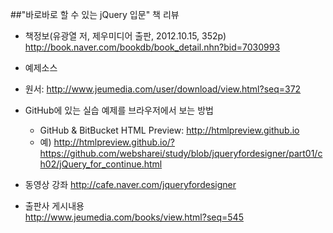 ##"바로바로 할 수 있는 jQuery 입문" 책 리뷰

* 책정보(유광열 저, 제우미디어 출판, 2012.10.15, 352p)<br>
 http://book.naver.com/bookdb/book_detail.nhn?bid=7030993

* 예제소스<br>
 - 원서: http://www.jeumedia.com/user/download/view.html?seq=372
 
* GitHub에 있는 실습 예제를 브라우저에서 보는 방법<br>
  - GitHub & BitBucket HTML Preview: http://htmlpreview.github.io<br>
  - 예) http://htmlpreview.github.io/?https://github.com/websharei/study/blob/jqueryfordesigner/part01/ch02/jQuery_for_continue.html

* 동영상 강좌
 http://cafe.naver.com/jqueryfordesigner

* 출판사 게시내용<br>
 http://www.jeumedia.com/books/view.html?seq=545

